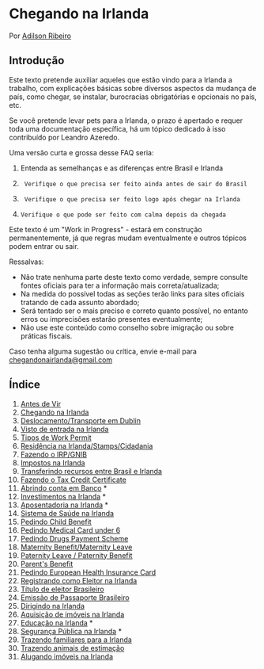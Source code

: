 
Chegando na Irlanda
========================================================================================================================

Por [Adilson Ribeiro](https://www.linkedin.com/in/adilsongvribeiro)

Introdução
------------------------------------------------------------------------------------------------------

Este texto pretende auxiliar aqueles que estão vindo para a Irlanda a trabalho, com explicações básicas sobre diversos aspectos da mudança de país, como chegar, se instalar, burocracias obrigatórias e opcionais no país, etc.

Se você pretende levar pets para a Irlanda, o prazo é apertado e requer toda uma documentação específica, há um tópico dedicado à isso contribuído por Leandro Azeredo.

Uma versão curta e grossa desse FAQ seria:

1.    Entenda as semelhanças e as diferenças entre Brasil e Irlanda
2.      Verifique o que precisa ser feito ainda antes de sair do Brasil
3.      Verifique o que precisa ser feito logo após chegar na Irlanda
4.     Verifique o que pode ser feito com calma depois da chegada

Este texto é um "Work in Progress" - estará em construção permanentemente, já que regras mudam eventualmente e outros tópicos podem entrar ou sair.

Ressalvas:

*   Não trate nenhuma parte deste texto como verdade, sempre consulte fontes oficiais para ter a informação mais correta/atualizada;
*   Na medida do possível todas as seções terão links para sites oficiais tratando de cada assunto abordado;
*    Será tentado ser o mais preciso e correto quanto possível, no entanto erros ou imprecisões estarão presentes eventualmente;
*   Não use este conteúdo como conselho sobre imigração ou sobre práticas fiscais.

Caso tenha alguma sugestão ou crítica, envie e-mail para [chegandonairlanda@gmail.com](mailto:chegandonairlanda@gmail.com)

Índice
------------------------------------------------------------------------------------------------------

1.  [Antes de Vir](./pages/01-antes-de-vir.md)
2. [Chegando na Irlanda](./pages/02-chegando-na-irlanda.md)
3. [Deslocamento/Transporte em Dublin](./pages/03-transporte.md)
4. [Visto de entrada na Irlanda](./pages/04-visto-de-entrada.md)
5. [Tipos de Work Permit](./pages/05-tipos-de-work-permit.md)
6. [Residência na Irlanda/Stamps/Cidadania](./pages/06-residencia-stamps-cidadania.md)
7. [Fazendo o IRP/GNIB](./pages/07-irp-gnib.md)
8. [Impostos na Irlanda](./pages/08-impostos-irlanda.md)
9. [Transferindo recursos entre Brasil e Irlanda](./pages/09-transferindo-recursos-brasil-irlanda.md)
10. [Fazendo o Tax Credit Certificate](./pages/10-fazendo-tax-credit-certificate.md)
11. [Abrindo conta em Banco](./pages/11-abrindo-conta-banco.md) *
12. [Investimentos na Irlanda](./pages/12-investimentos-irlanda.md) *
13. [Aposentadoria na Irlanda](./pages/13-aposentadoria-irlanda.md) *
14. [Sistema de Saúde na Irlanda](./pages/14-sistema-de-saude.md)
15. [Pedindo Child Benefit](./pages/15-pedindo-child-benefit.md)
16. [Pedindo Medical Card under 6](./pages/16-medical-card-under-6.md)
17. [Pedindo Drugs Payment Scheme](./pages/17-pedindo-drugs-payment-scheme.md)
18. [Maternity Benefit/Maternity Leave](./pages/18-maternity-benefit.md)
19. [Paternity Leave / Paternity Benefit](./pages/19-paternity-benefit.md)
20. [Parent's Benefit](./pages/20-parents-benefit.md)
21. [Pedindo European Health Insurance Card](./pages/21-pedindo-european-health-insurance-card.md)
22. [Registrando como Eleitor na Irlanda](./pages/22-registrando-como-eleitor-irlanda.md)
23. [Título de eleitor Brasileiro](./pages/23-titulo-eleitor-brasileiro.md)
24. [Emissão de Passaporte Brasileiro](./pages/24-emissao-passaporte-brasileiro.md)
25. [Dirigindo na Irlanda](./pages/25-dirigindo-irlanda.md)
26. [Aquisição de imóveis na Irlanda](./pages/26-aquisicao-imovel.md)
27. [Educação na Irlanda](./pages/27-educacao.md) *
28. [Segurança Pública na Irlanda](./pages/28-seguranca-publica.md) *
29. [Trazendo familiares para a Irlanda](./pages/29-trazendo-familiares.md)
30. [Trazendo animais de estimação](./pages/30-trazendo-animais-de-estimacao.md)
31. [Alugando imóveis na Irlanda](./pages/31-alugando-imoveis.md)
